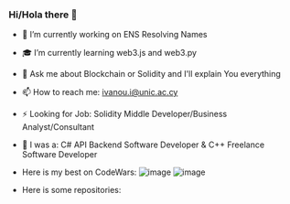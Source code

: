 ### Hi/Hola there 👋


- 🎍 I’m currently working on ENS Resolving Names
- 🎓 I’m currently learning web3.js and web3.py
- 💬 Ask me about Blockchain or Solidity and I'll explain You everything
- 📫 How to reach me: ivanou.i@unic.ac.cy
- ⚡ Looking for Job: Solidity Middle Developer/Business Analyst/Consultant
- 🎃 I was a: C# API Backend Software Developer & C++ Freelance Software Developer
- Here is my best on CodeWars:
![image](https://user-images.githubusercontent.com/85873435/154037135-dedc4459-a82d-4b69-9de3-5c66d72e33d7.png)
![image](https://user-images.githubusercontent.com/85873435/154036991-38493667-98a5-4f2e-a0c0-1e3976ab67ab.png)

- Here is some repositories:
